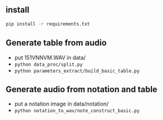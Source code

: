 ## install

```bash
pip install -r requirements.txt
```

## Generate table from audio

- put 151VNNVM.WAV in data/
- `python data_proc/split.py`
- `python parameters_extract/build_basic_table.py`

## Generate audio from notation and table

- put a notation image in data/notation/
- `python notation_to_wav/note_construct_basic.py`

